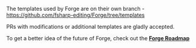 
The templates used by Forge are on their own branch - https://github.com/fsharp-editing/Forge/tree/templates

PRs with modifications or additional templates are gladly accepted. 

To get a better idea of the future of Forge, check out the **[Forge Roadmap](https://github.com/fsprojects/Forge/wiki/Forge-Roadmap)**
